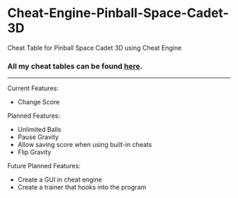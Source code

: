 # Cheat-Engine-Pinball-Space-Cadet-3D
Cheat Table for Pinball Space Cadet 3D using Cheat Engine

### All my cheat tables can be found [here](https://github.com/CountDer3k/Cheat-Engine-Projects).
---------

Current Features:
  * Change Score
  
Planned Features:
  * Unlimited Balls
  * Pause Gravity
  * Allow saving score when using built-in cheats
  * Flip Gravity
  
Future Planned Features:
 * Create a GUI in cheat engine
 * Create a trainer that hooks into the program
